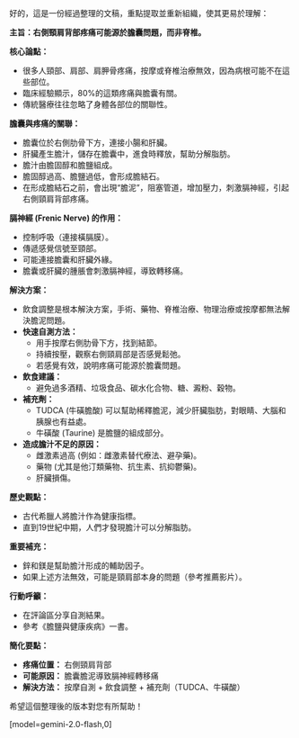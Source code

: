 好的，這是一份經過整理的文稿，重點提取並重新組織，使其更易於理解：

**主旨：右側頸肩背部疼痛可能源於膽囊問題，而非脊椎。**

**核心論點：**

*   很多人頸部、肩部、肩胛骨疼痛，按摩或脊椎治療無效，因為病根可能不在這些部位。
*   臨床經驗顯示，80%的這類疼痛與膽囊有關。
*   傳統醫療往往忽略了身體各部位的關聯性。

**膽囊與疼痛的關聯：**

*   膽囊位於右側肋骨下方，連接小腸和肝臟。
*   肝臟產生膽汁，儲存在膽囊中，進食時釋放，幫助分解脂肪。
*   膽汁由膽固醇和膽鹽組成。
*   膽固醇過高、膽鹽過低，會形成膽結石。
*   在形成膽結石之前，會出現“膽泥”，阻塞管道，增加壓力，刺激膈神經，引起右側頸肩背部疼痛。

**膈神經 (Frenic Nerve) 的作用：**

*   控制呼吸（連接橫膈膜）。
*   傳遞感覺信號至頸部。
*   可能連接膽囊和肝臟外緣。
*   膽囊或肝臟的腫脹會刺激膈神經，導致轉移痛。

**解決方案：**

*   飲食調整是根本解決方案，手術、藥物、脊椎治療、物理治療或按摩都無法解決膽泥問題。
*   **快速自測方法：**
    *   用手按摩右側肋骨下方，找到結節。
    *   持續按壓，觀察右側頸肩部是否感覺鬆弛。
    *   若感覺有效，說明疼痛可能源於膽囊問題。
*   **飲食建議：**
    *   避免過多酒精、垃圾食品、碳水化合物、糖、澱粉、穀物。
*   **補充劑：**
    *   TUDCA (牛磺膽酸) 可以幫助稀釋膽泥，減少肝臟脂肪，對眼睛、大腦和胰腺也有益處。
    *   牛磺酸 (Taurine) 是膽鹽的組成部分。
*   **造成膽汁不足的原因：**
    *   雌激素過高 (例如：雌激素替代療法、避孕藥)。
    *   藥物 (尤其是他汀類藥物、抗生素、抗抑鬱藥)。
    *   肝臟損傷。

**歷史觀點：**

*   古代希臘人將膽汁作為健康指標。
*   直到19世紀中期，人們才發現膽汁可以分解脂肪。

**重要補充：**

*   鋅和鎂是幫助膽汁形成的輔助因子。
*   如果上述方法無效，可能是頸肩部本身的問題（參考推薦影片）。

**行動呼籲：**

*   在評論區分享自測結果。
*   參考《膽鹽與健康疾病》一書。

**簡化要點：**

*   **疼痛位置：** 右側頸肩背部
*   **可能原因：** 膽囊膽泥導致膈神經轉移痛
*   **解決方法：** 按摩自測 + 飲食調整 + 補充劑（TUDCA、牛磺酸）

希望這個整理後的版本對您有所幫助！

[model=gemini-2.0-flash,0]
